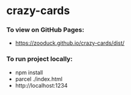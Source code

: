 # crazy-cards

### To view on GitHub Pages:
- https://zooduck.github.io/crazy-cards/dist/

### To run project locally:
- npm install
- parcel ./index.html
- http://localhost:1234
